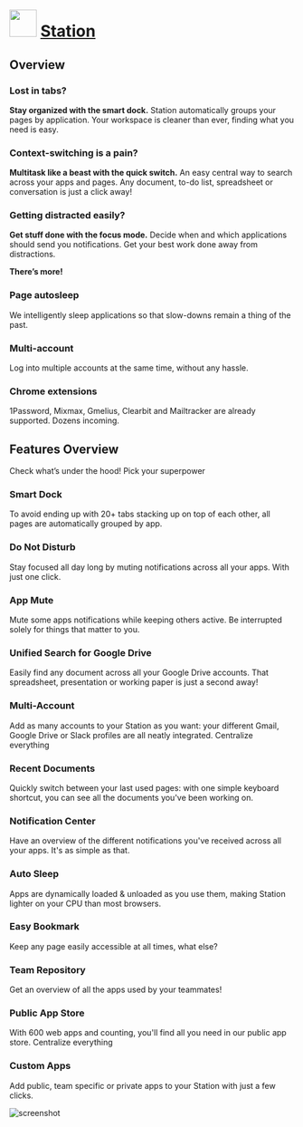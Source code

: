 ﻿# <img src="https://cdn.jsdelivr.net/gh/chtof/chocolatey-packages/automatic/station/station.png" width="48" height="48"/> [Station](https://chocolatey.org/packages/station)

## Overview

### Lost in tabs?
**Stay organized with the smart dock.**
Station automatically groups your pages by application. Your workspace is cleaner than ever, finding what you need is easy.

### Context-switching is a pain?
**Multitask like a beast with the quick switch.**
An easy central way to search across your apps and pages. Any document, to-do list, spreadsheet or conversation is just a click away!

### Getting distracted easily?
**Get stuff done with the focus mode.**
Decide when and which applications should send you notifications. Get your best work done away from distractions.

**There’s more!**

### Page autosleep
We intelligently sleep applications so that slow-downs remain a thing of the past.

### Multi-account
Log into multiple accounts at the same time, without any hassle.

### Chrome extensions
1Password, Mixmax, Gmelius, Clearbit and Mailtracker are already supported. Dozens incoming.

## Features Overview
Check what’s under the hood!
Pick your superpower

### Smart Dock
To avoid ending up with 20+ tabs stacking up on top of each other, all pages are automatically grouped by app.

### Do Not Disturb
Stay focused all day long by muting notifications across all your apps. With just one click.

### App Mute
Mute some apps notifications while keeping others active. Be interrupted solely for things that matter to you.

### Unified Search for Google Drive
Easily find any document across all your Google Drive accounts. That spreadsheet, presentation or working paper is just a second away!

### Multi-Account
Add as many accounts to your Station as you want: your different Gmail, Google Drive or Slack profiles are all neatly integrated.
Centralize everything

### Recent Documents
Quickly switch between your last used pages: with one simple keyboard shortcut, you can see all the documents you've been working on.

### Notification Center
Have an overview of the different notifications you've received across all your apps. It's as simple as that.

### Auto Sleep
Apps are dynamically loaded & unloaded as you use them, making Station lighter on your CPU than most browsers.

### Easy Bookmark
Keep any page easily accessible at all times, what else?

### Team Repository
Get an overview of all the apps used by your teammates!

### Public App Store
With 600 web apps and counting, you'll find all you need in our public app store.
Centralize everything

### Custom Apps
Add public, team specific or private apps to your Station with just a few clicks.

![screenshot](https://cdn.jsdelivr.net/gh/chtof/chocolatey-packages/automatic/station/screenshot.png)